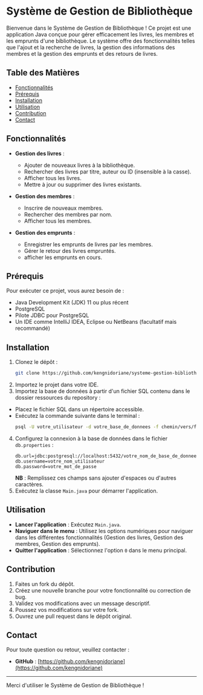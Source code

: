 # Système de Gestion de Bibliothèque

Bienvenue dans le Système de Gestion de Bibliothèque ! Ce projet est une application Java conçue pour gérer efficacement les livres, les membres et les emprunts d'une bibliothèque. Le système offre des fonctionnalités telles que l'ajout et la recherche de livres, la gestion des informations des membres et la gestion des emprunts et des retours de livres.

## Table des Matières

- [Fonctionnalités](#fonctionnalités)
- [Prérequis](#prérequis)
- [Installation](#installation)
- [Utilisation](#utilisation)
- [Contribution](#contribution)
- [Contact](#contact)

## Fonctionnalités

- **Gestion des livres** :
  - Ajouter de nouveaux livres à la bibliothèque.
  - Rechercher des livres par titre, auteur ou ID (insensible à la casse).
  - Afficher tous les livres.
  - Mettre à jour ou supprimer des livres existants.

- **Gestion des membres** :
  - Inscrire de nouveaux membres.
  - Rechercher des membres par nom.
  - Afficher tous les membres.

- **Gestion des emprunts** :
  - Enregistrer les emprunts de livres par les membres.
  - Gérer le retour des livres empruntés.
  - afficher les emprunts en cours.

## Prérequis

Pour exécuter ce projet, vous aurez besoin de :

- Java Development Kit (JDK) 11 ou plus récent
- PostgreSQL
- Pilote JDBC pour PostgreSQL
- Un IDE comme IntelliJ IDEA, Eclipse ou NetBeans (facultatif mais recommandé)

## Installation

1. Clonez le dépôt :
   ```bash
   git clone https://github.com/kengnidoriane/systeme-gestion-bibliotheque.git
   ```
2. Importez le projet dans votre IDE.
3. Importez la base de données à partir d'un fichier SQL contenu dans le dossier ressources du repository :
  - Placez le fichier SQL dans un répertoire accessible.
  - Exécutez la commande suivante dans le terminal :
    ```bash
    psql -U votre_utilisateur -d votre_base_de_donnees -f chemin/vers/fichier.sql
    ```
4. Configurez la connexion à la base de données dans le fichier `db.properties` :
   ```properties
   db.url=jdbc:postgresql://localhost:5432/votre_nom_de_base_de_donnees
   db.username=votre_nom_utilisateur
   db.password=votre_mot_de_passe
   ```
   **NB** : Remplissez ces champs sans ajouter d'espaces ou d'autres caractères.
5. Exécutez la classe `Main.java` pour démarrer l'application.

## Utilisation

- **Lancer l'application** : Exécutez `Main.java`.
- **Naviguer dans le menu** : Utilisez les options numériques pour naviguer dans les différentes fonctionnalités (Gestion des livres, Gestion des membres, Gestion des emprunts).
- **Quitter l'application** : Sélectionnez l'option `0` dans le menu principal.

## Contribution

1. Faites un fork du dépôt.
2. Créez une nouvelle branche pour votre fonctionnalité ou correction de bug.
3. Validez vos modifications avec un message descriptif.
4. Poussez vos modifications sur votre fork.
5. Ouvrez une pull request dans le dépôt original.

## Contact

Pour toute question ou retour, veuillez contacter :

- **GitHub** : [https://github.com/kengnidoriane](https://github.com/kengnidoriane)

---

Merci d'utiliser le Système de Gestion de Bibliothèque !

